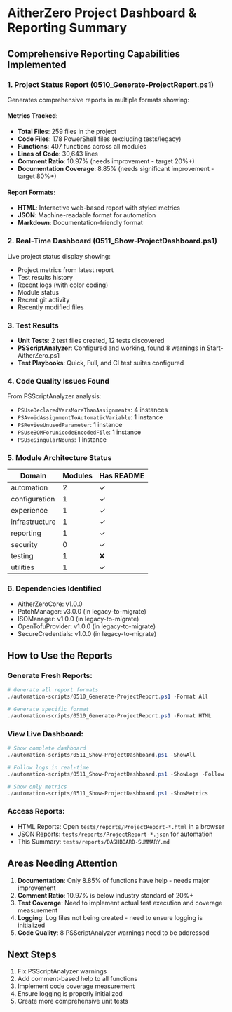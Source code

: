 # AitherZero Project Dashboard & Reporting Summary

## Comprehensive Reporting Capabilities Implemented

### 1. Project Status Report (0510_Generate-ProjectReport.ps1)
Generates comprehensive reports in multiple formats showing:

#### Metrics Tracked:
- **Total Files**: 259 files in the project
- **Code Files**: 178 PowerShell files (excluding tests/legacy)
- **Functions**: 407 functions across all modules
- **Lines of Code**: 30,643 lines
- **Comment Ratio**: 10.97% (needs improvement - target 20%+)
- **Documentation Coverage**: 8.85% (needs significant improvement - target 80%+)

#### Report Formats:
- **HTML**: Interactive web-based report with styled metrics
- **JSON**: Machine-readable format for automation
- **Markdown**: Documentation-friendly format

### 2. Real-Time Dashboard (0511_Show-ProjectDashboard.ps1)
Live project status display showing:
- Project metrics from latest report
- Test results history
- Recent logs (with color coding)
- Module status
- Recent git activity
- Recently modified files

### 3. Test Results
- **Unit Tests**: 2 test files created, 12 tests discovered
- **PSScriptAnalyzer**: Configured and working, found 8 warnings in Start-AitherZero.ps1
- **Test Playbooks**: Quick, Full, and CI test suites configured

### 4. Code Quality Issues Found
From PSScriptAnalyzer analysis:
- `PSUseDeclaredVarsMoreThanAssignments`: 4 instances
- `PSAvoidAssignmentToAutomaticVariable`: 1 instance
- `PSReviewUnusedParameter`: 1 instance
- `PSUseBOMForUnicodeEncodedFile`: 1 instance
- `PSUseSingularNouns`: 1 instance

### 5. Module Architecture Status
| Domain | Modules | Has README |
|--------|---------|------------|
| automation | 2 | ✓ |
| configuration | 1 | ✓ |
| experience | 1 | ✓ |
| infrastructure | 1 | ✓ |
| reporting | 1 | ✓ |
| security | 0 | ✓ |
| testing | 1 | ❌ |
| utilities | 1 | ✓ |

### 6. Dependencies Identified
- AitherZeroCore: v1.0.0
- PatchManager: v3.0.0 (in legacy-to-migrate)
- ISOManager: v1.0.0 (in legacy-to-migrate)
- OpenTofuProvider: v1.0.0 (in legacy-to-migrate)
- SecureCredentials: v1.0.0 (in legacy-to-migrate)

## How to Use the Reports

### Generate Fresh Reports:
```powershell
# Generate all report formats
./automation-scripts/0510_Generate-ProjectReport.ps1 -Format All

# Generate specific format
./automation-scripts/0510_Generate-ProjectReport.ps1 -Format HTML
```

### View Live Dashboard:
```powershell
# Show complete dashboard
./automation-scripts/0511_Show-ProjectDashboard.ps1 -ShowAll

# Follow logs in real-time
./automation-scripts/0511_Show-ProjectDashboard.ps1 -ShowLogs -Follow

# Show only metrics
./automation-scripts/0511_Show-ProjectDashboard.ps1 -ShowMetrics
```

### Access Reports:
- HTML Reports: Open `tests/reports/ProjectReport-*.html` in a browser
- JSON Reports: `tests/reports/ProjectReport-*.json` for automation
- This Summary: `tests/reports/DASHBOARD-SUMMARY.md`

## Areas Needing Attention

1. **Documentation**: Only 8.85% of functions have help - needs major improvement
2. **Comment Ratio**: 10.97% is below industry standard of 20%+
3. **Test Coverage**: Need to implement actual test execution and coverage measurement
4. **Logging**: Log files not being created - need to ensure logging is initialized
5. **Code Quality**: 8 PSScriptAnalyzer warnings need to be addressed

## Next Steps

1. Fix PSScriptAnalyzer warnings
2. Add comment-based help to all functions
3. Implement code coverage measurement
4. Ensure logging is properly initialized
5. Create more comprehensive unit tests
